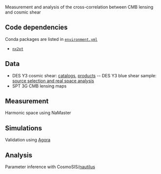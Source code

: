 Measurement and analysis of the cross-correlation between CMB lensing and cosmic shear

## Code dependencies
Conda packages are listed in [`environment.yml`](environment.yml)

- [`nx2pt`](https://github.com/ajouellette/nx2pt)

## Data
- DES Y3 cosmic shear: [catalogs](https://des.ncsa.illinois.edu/releases/y3a2/Y3key-catalogs), [products](https://des.ncsa.illinois.edu/releases/y3a2/Y3key-products)
-- DES Y3 blue shear sample: [source selection and real space analysis](https://jamiemccullough.github.io/data/blueshear/)
- SPT 3G CMB lensing maps

## Measurement
Harmonic space using NaMaster

## Simulations
Validation using [Agora](https://yomori.github.io/agora/index.html)

## Analysis
Parameter inference with CosmoSIS/[nautilus](https://nautilus-sampler.readthedocs.io/en/latest/)

